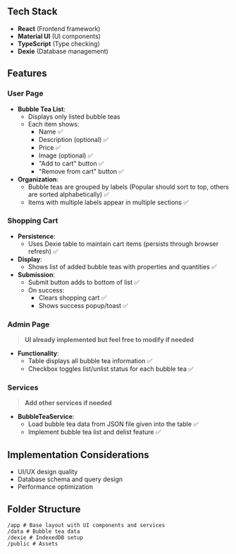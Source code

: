 

## Tech Stack

- **React** (Frontend framework)
- **Material UI** (UI components)
- **TypeScript** (Type checking)
- **Dexie** (Database management)

## Features

### User Page

- **Bubble Tea List**:
  - Displays only listed bubble teas
  - Each item shows:
    - Name ✅
    - Description (optional) ✅
    - Price ✅
    - Image (optional) ✅
    - "Add to cart" button ✅
    - "Remove from cart" button ✅
- **Organization**:
  - Bubble teas are grouped by labels (Popular should sort to top, others are sorted alphabetically) ✅
  - Items with multiple labels appear in multiple sections ✅

### Shopping Cart

- **Persistence**:
  - Uses Dexie table to maintain cart items (persists through browser refresh) ✅
- **Display**:
  - Shows list of added bubble teas with properties and quantities  ✅
- **Submission**:
  - Submit button adds to bottom of list  ✅
  - On success:
    - Clears shopping cart   ✅
    - Shows success popup/toast  ✅

### Admin Page

> **UI already implemented but feel free to modify if needed**

- **Functionality**:
  - Table displays all bubble tea information  ✅
  - Checkbox toggles list/unlist status for each bubble tea  ✅

### Services

> **Add other services if needed**

- **BubbleTeaService**:
  - Load bubble tea data from JSON file given into the table  ✅
  - Implement bubble tea list and delist feature  ✅

## Implementation Considerations

- UI/UX design quality
- Database schema and query design
- Performance optimization

## Folder Structure

```
/app # Base layout with UI components and services
/data # Bubble tea data
/dexie # IndexedDB setup
/public # Assets
```

